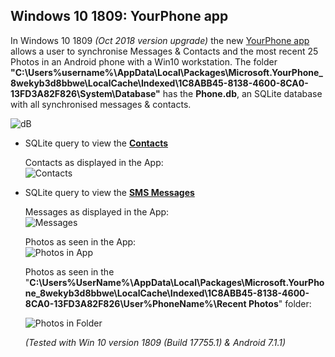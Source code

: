 ## Windows 10 1809: YourPhone app ##

In Windows 10 1809 *(Oct 2018 version upgrade)* the new [YourPhone app](https://www.microsoft.com/en-us/p/your-phone/9nmpj99vjbwv?ocid=AID681541_aff_7593_1243925&activetab=pivot:overviewtab) allows a user to synchronise Messages & Contacts and the most recent 25 Photos in an Android phone with a Win10 workstation. The folder **"C:\Users\%username%\AppData\Local\Packages\Microsoft.YourPhone_8wekyb3d8bbwe\LocalCache\Indexed\1C8ABB45-8138-4600-8CA0-13FD3A82F826\System\Database\"** has the **Phone.db**, an SQLite database with all synchronised messages & contacts.
   
   ![dB](https://raw.githubusercontent.com/kacos2000/Win10/master/YourPhone/PhonedBJPG.JPG)

  * SQLite query to view the [**Contacts**](https://github.com/kacos2000/Win10/blob/master/YourPhone/phonedb_contacts.sql)<br>
  
     Contacts as displayed in the App:<br>
     ![Contacts](https://raw.githubusercontent.com/kacos2000/Win10/master/YourPhone/Contacts.JPG)

   * SQLite query to view the  [**SMS Messages**](https://github.com/kacos2000/Win10/blob/master/YourPhone/phonedb_messages.sql)

     Messages as displayed in the App:<br>
     ![Messages](https://raw.githubusercontent.com/kacos2000/Win10/master/YourPhone/messages.JPG)

     Photos as seen in the App:<br>
     ![Photos in App](https://raw.githubusercontent.com/kacos2000/Win10/master/YourPhone/Photos.JPG)

     Photos as seen in the "**C:\Users\%UserName%\AppData\Local\Packages\Microsoft.YourPhone_8wekyb3d8bbwe\LocalCache\Indexed\1C8ABB45-8138-4600-8CA0-13FD3A82F826\User\%PhoneName%\Recent Photos**" folder:<br>

     ![Photos in Folder](https://raw.githubusercontent.com/kacos2000/Win10/master/YourPhone/Photos1.JPG)
     
     
     *(Tested with Win 10 version 1809 (Build 17755.1) & Android 7.1.1)*<br>

